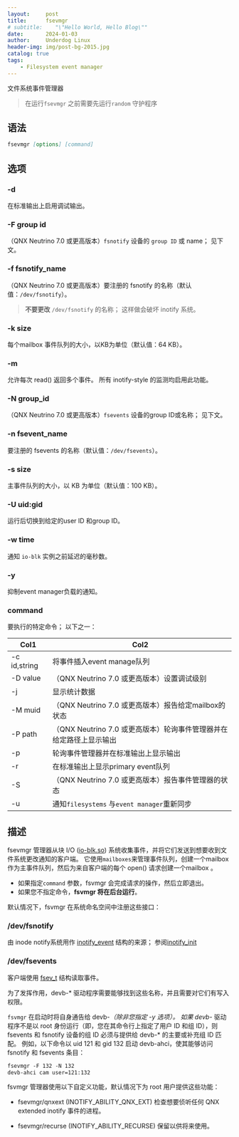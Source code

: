 ```yaml
---
layout:     post
title:      fsevmgr
# subtitle:    "\"Hello World, Hello Blog\""
date:       2024-01-03
author:     Underdog Linux
header-img: img/post-bg-2015.jpg
catalog: true
tags:
    - Filesystem event manager
---
```


文件系统事件管理器

> 在运行`fsevmgr` 之前需要先运行`random` 守护程序

## 语法
```markdown
fsevmgr [options] [command]
```

## 选项

### -d
在标准输出上启用调试输出。

### -F group id
（QNX Neutrino 7.0 或更高版本）`fsnotify` 设备的 `group ID` 或 name； 见下文。

### -f fsnotify_name
（QNX Neutrino 7.0 或更高版本）要注册的 fsnotify 的名称（默认值：`/dev/fsnotify`）。

> **不要更改** `/dev/fsnotify` 的名称； 这样做会破坏 inotify 系统。


### -k size
每个mailbox 事件队列的大小，以KB为单位（默认值：64 KB）。

### -m
允许每次 read() 返回多个事件。 所有 inotify-style 的监测均启用此功能。

### -N group_id
（QNX Neutrino 7.0 或更高版本）`fsevents` 设备的group ID或名称； 见下文。

### -n fsevent_name
要注册的 fsevents 的名称（默认值：`/dev/fsevents`）。

### -s size
主事件队列的大小，以 KB 为单位（默认值：100 KB）。

### -U uid:gid
运行后切换到给定的user ID 和group ID。

### -w time
通知 `io-blk` 实例之前延迟的毫秒数。

### -y
抑制event manager负载的通知。

### command
要执行的特定命令； 以下之一：

| Col1 | Col2 |
| --- | --- |
| -c id,string | 将事件插入event manage队列 |
| -D value | （QNX Neutrino 7.0 或更高版本）设置调试级别 |
| -j | 显示统计数据 |
| -M muid | （QNX Neutrino 7.0 或更高版本）报告给定mailbox的状态|
| -P path | （QNX Neutrino 7.0 或更高版本）轮询事件管理器并在给定路径上显示输出 |
| -p |  轮询事件管理器并在标准输出上显示输出|
| -r | 在标准输出上显示primary event队列 |
| -S | （QNX Neutrino 7.0 或更高版本）报告事件管理器的状态 |
| -u | 通知`filesystems` 与`event manager`重新同步 |

## 描述
fsevmgr 管理器从块 I/O ([io-blk.so](https://www.qnx.com/developers/docs/7.1/com.qnx.doc.neutrino.utilities/topic/i/io-blk.so.html)) 系统收集事件，并将它们发送到想要收到文件系统更改通知的客户端。
它使用`mailboxes`来管理事件队列，创建一个mailbox 作为主事件队列，然后为来自客户端的每个 open() 请求创建一个mailbox 。

- 如果指定`command` 参数，fsvmgr 会完成请求的操作，然后立即退出。 
- 如果您不指定命令，**fsvmgr 将在后台运行**。

默认情况下，fsvmgr 在系统命名空间中注册这些接口：

### /dev/fsnotify
由 inode notify系统用作 [inotify_event](https://www.qnx.com/developers/docs/7.1/com.qnx.doc.neutrino.lib_ref/topic/i/inotify_event.html) 结构的来源；
参阅[inotify_init](https://www.qnx.com/developers/docs/7.1/com.qnx.doc.neutrino.lib_ref/topic/i/inotify_init.html)

### /dev/fsevents
客户端使用 [fsev_t](https://www.qnx.com/developers/docs/7.1/com.qnx.doc.neutrino.lib_ref/topic/f/fse.html) 结构读取事件。


为了发挥作用，devb-* 驱动程序需要能够找到这些名称，并且需要对它们有写入权限。 

`fsvmgr` 在启动时将自身通告给 devb-*（除非您指定 -y 选项）。 如果 devb-* 驱动程序不是以 root 身份运行（即，您在其命令行上指定了用户 ID 和组 ID），则 fsevents 和 fsnotify 设备的组 ID 必须与提供给 devb-* 的主要或补充组 ID 匹配。
例如，以下命令以 uid 121 和 gid 132 启动 devb-ahci，使其能够访问 fsnotify 和 fsevents 条目：
```markdown
fsevmgr -F 132 -N 132
devb-ahci cam user=121:132
```

fsvmgr 管理器使用以下自定义功能，默认情况下为 root 用户提供这些功能：
- fsevmgr/qnxext (INOTIFY_ABILITY_QNX_EXT)
检查想要侦听任何 QNX extended inotify 事件的进程。

- fsevmgr/recurse (INOTIFY_ABILITY_RECURSE)
保留以供将来使用。

